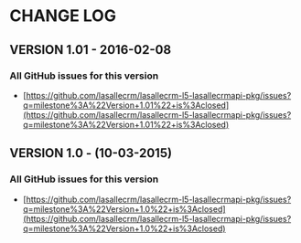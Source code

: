 # CHANGE LOG

## VERSION 1.01 - 2016-02-08

### All GitHub issues for this version
* [https://github.com/lasallecrm/lasallecrm-l5-lasallecrmapi-pkg/issues?q=milestone%3A%22Version+1.01%22+is%3Aclosed](https://github.com/lasallecrm/lasallecrm-l5-lasallecrmapi-pkg/issues?q=milestone%3A%22Version+1.01%22+is%3Aclosed)

## VERSION 1.0 - (10-03-2015)

### All GitHub issues for this version
* [https://github.com/lasallecrm/lasallecrm-l5-lasallecrmapi-pkg/issues?q=milestone%3A%22Version+1.0%22+is%3Aclosed](https://github.com/lasallecrm/lasallecrm-l5-lasallecrmapi-pkg/issues?q=milestone%3A%22Version+1.0%22+is%3Aclosed)






